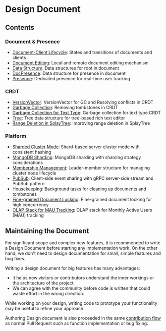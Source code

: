 # Design Document

## Contents

### Document & Presence

- [Document-Client Lifecycle](document-client-lifecycle.md): States and transitions of documents and clients
- [Document Editing](document-editing.md): Local and remote document editing mechanism
- [Data Structure](data-structure.md): Data structures for root in document
- [DocPresence](doc-presence.md): Data structure for presence in document
- [Presence](presence.md): Dedicated presence for real-time user tracking

### CRDT

- [VersionVector](version-vector.md): VersionVector for GC and Resolving conflicts in CRDT
- [Garbage Collection](garbage-collection.md): Removing tombstones in CRDT
- [Garbage Collection for Text Type](gc-for-text-type.md): Garbage collection for text type CRDT
- [Tree](tree.md): Tree data structure for tree-based rich text editor
- [Range Deletion in SplayTree](range-deletion-in-splay-tree.md): Improving range deletion in SplayTree

### Platform

- [Sharded Cluster Mode](sharded-cluster-mode.md): Shard-based server cluster mode with consistent hashing
- [MongoDB Sharding](mongodb-sharding.md): MongoDB sharding with sharding strategy considerations
- [Membership Management](membership.md): Leader-member structure for managing cluster node lifecycle
- [PubSub](pub-sub.md): Client-side event sharing with gRPC server-side stream and PubSub pattern
- [Housekeeping](housekeeping.md): Background tasks for cleaning up documents and tombstones
- [Fine-grained Document Locking](fine-grained-document-locking.md): Fine-grained document locking for high concurrency
- [OLAP Stack for MAU Tracking](olap-stack.md): OLAP stack for Monthly Active Users (MAU) tracking

## Maintaining the Document

For significant scope and complex new features, it is recommended to write a Design Document before starting any implementation work. On the other hand, we don't need to design documentation for small, simple features and bug fixes.

Writing a design document for big features has many advantages:

- It helps new visitors or contributors understand the inner workings or the architecture of the project.
- We can agree with the community before code is written that could waste effort in the wrong direction.

While working on your design, writing code to prototype your functionality may be useful to refine your approach.

Authoring Design document is also proceeded in the same [contribution flow](../CONTRIBUTING.md) as normal Pull Request such as function implementation or bug fixing.
